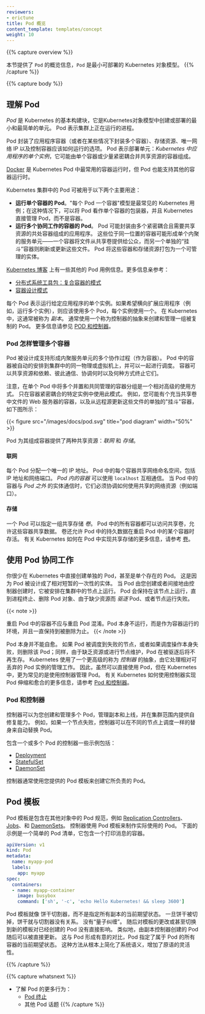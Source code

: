 ```yaml
---
reviewers:
- erictune
title: Pod 概览
content_template: templates/concept
weight: 10
---
```


<!--
---
reviewers:
- erictune
title: Pod Overview
content_template: templates/concept
weight: 10
---
-->

{{% capture overview %}}
<!--
This page provides an overview of `Pod`, the smallest deployable object in the Kubernetes object model.
-->
本节提供了 `Pod` 的概览信息，`Pod` 是最小可部署的 Kubernetes 对象模型。
{{% /capture %}}


{{% capture body %}}

<!--
## Understanding Pods

A *Pod* is the basic building block of Kubernetes--the smallest and simplest unit in the Kubernetes object model that you create or deploy. A Pod represents a running process on your cluster.
-->

## 理解 Pod

*Pod* 是 Kubernetes 的基本构建块，它是Kubernetes对象模型中创建或部署的最小和最简单的单元。
Pod 表示集群上正在运行的进程。

<!--
A Pod encapsulates an application container (or, in some cases, multiple containers), storage resources, a unique network IP, and options that govern how the container(s) should run. A Pod represents a unit of deployment: *a single instance of an application in Kubernetes*, which might consist of either a single container or a small number of containers that are tightly coupled and that share resources.
-->

Pod 封装了应用程序容器（或者在某些情况下封装多个容器）、存储资源、唯一网络 IP 以及控制容器应该如何运行的选项。
Pod 表示部署单元：*Kubernetes 中应用程序的单个实例*，它可能由单个容器或少量紧密耦合并共享资源的容器组成。

<!--
> [Docker](https://www.docker.com) is the most common container runtime used in a Kubernetes Pod, but Pods support other container runtimes as well.

Pods in a Kubernetes cluster can be used in two main ways:
-->
[Docker](https://www.docker.com) 是 Kubernetes Pod 中最常用的容器运行时，但 Pod 也能支持其他的容器运行时。

Kubernetes 集群中的 Pod 可被用于以下两个主要用途：

<!--
* **Pods that run a single container**. The "one-container-per-Pod" model is the most common Kubernetes use case; in this case, you can think of a Pod as a wrapper around a single container, and Kubernetes manages the Pods rather than the containers directly.
* **Pods that run multiple containers that need to work together**. A Pod might encapsulate an application composed of multiple co-located containers that are tightly coupled and need to share resources. These co-located containers might form a single cohesive unit of service--one container serving files from a shared volume to the public, while a separate "sidecar" container refreshes or updates those files. The Pod wraps these containers and storage resources together as a single manageable entity.
-->

* **运行单个容器的 Pod**。"每个 Pod 一个容器"模型是最常见的 Kubernetes 用例；在这种情况下，可以将 Pod 看作单个容器的包装器，并且 Kubernetes 直接管理 Pod，而不是容器。
* **运行多个协同工作的容器的 Pod**。
Pod 可能封装由多个紧密耦合且需要共享资源的共处容器组成的应用程序。
这些位于同一位置的容器可能形成单个内聚的服务单元——一个容器将文件从共享卷提供给公众，而另一个单独的“挂斗”容器则刷新或更新这些文件。
Pod 将这些容器和存储资源打包为一个可管理的实体。

<!--
The [Kubernetes Blog](http://kubernetes.io/blog) has some additional information on Pod use cases. For more information, see:

* [The Distributed System Toolkit: Patterns for Composite Containers](https://kubernetes.io/blog/2015/06/the-distributed-system-toolkit-patterns)
* [Container Design Patterns](https://kubernetes.io/blog/2016/06/container-design-patterns)
-->

[Kubernetes 博客](http://kubernetes.io/blog) 上有一些其他的 Pod 用例信息。更多信息亲参考：

* [分布式系统工具包：复合容器的模式](https://kubernetes.io/blog/2015/06/the-distributed-system-toolkit-patterns)
* [容器设计模式](https://kubernetes.io/blog/2016/06/container-design-patterns)

<!--
Each Pod is meant to run a single instance of a given application. If you want to scale your application horizontally (e.g., run multiple instances), you should use multiple Pods, one for each instance. In Kubernetes, this is generally referred to as _replication_. Replicated Pods are usually created and managed as a group by an abstraction called a Controller. See [Pods and Controllers](#pods-and-controllers) for more information.
-->

每个 Pod 表示运行给定应用程序的单个实例。如果希望横向扩展应用程序（例如，运行多个实例），则应该使用多个 Pod，每个实例使用一个。
在 Kubernetes 中，这通常被称为 _副本_。
通常使用一个称为控制器的抽象来创建和管理一组被复制的 Pod。
更多信息请参见 [POD 和控制器](#pods-and-controllers)。

<!--
### How Pods manage multiple Containers

Pods are designed to support multiple cooperating processes (as containers) that form a cohesive unit of service. The containers in a Pod are automatically co-located and co-scheduled on the same physical or virtual machine in the cluster. The containers can share resources and dependencies, communicate with one another, and coordinate when and how they are terminated.
-->

### Pod 怎样管理多个容器

Pod 被设计成支持形成内聚服务单元的多个协作过程（作为容器）。
Pod 中的容器被自动的安排到集群中的同一物理或虚拟机上，并可以一起进行调度。
容器可以共享资源和依赖、彼此通信、协调何时以及何种方式终止它们。

<!--
Note that grouping multiple co-located and co-managed containers in a single Pod is a relatively advanced use case. You should use this pattern only in specific instances in which your containers are tightly coupled. For example, you might have a container that acts as a web server for files in a shared volume, and a separate "sidecar" container that updates those files from a remote source, as in the following diagram:
-->

注意，在单个 Pod 中将多个并置和共同管理的容器分组是一个相对高级的使用方式。
只在容器紧密耦合的特定实例中使用此模式。
例如，您可能有个充当共享卷中文件的 Web 服务器的容器，以及从远程源更新这些文件的单独的"挂斗"容器，如下图所示：


{{< figure src="/images/docs/pod.svg" title="pod diagram" width="50%" >}}

<!--
Pods provide two kinds of shared resources for their constituent containers: *networking* and *storage*.
-->

Pod 为其组成容器提供了两种共享资源：*联网* 和 *存储*。

<!--
#### Networking

Each Pod is assigned a unique IP address. Every container in a Pod shares the network namespace, including the IP address and network ports. Containers *inside a Pod* can communicate with one another using `localhost`. When containers in a Pod communicate with entities *outside the Pod*, they must coordinate how they use the shared network resources (such as ports).
-->

#### 联网

每个 Pod 分配一个唯一的 IP 地址。
Pod 中的每个容器共享网络命名空间，包括 IP 地址和网络端口。
*Pod 内的容器* 可以使用 `localhost` 互相通信。
当 Pod 中的容器与 *Pod 之外* 的实体通信时，它们必须协调如何使用共享的网络资源（例如端口）。

<!--
#### Storage

A Pod can specify a set of shared storage *volumes*. All containers in the Pod can access the shared volumes, allowing those containers to share data. Volumes also allow persistent data in a Pod to survive in case one of the containers within needs to be restarted. See [Volumes](/docs/concepts/storage/volumes/) for more information on how Kubernetes implements shared storage in a Pod.
-->

#### 存储

一个 Pod 可以指定一组共享存储 *卷*。
Pod 中的所有容器都可以访问共享卷，允许这些容器共享数据。
卷还允许 Pod 中的持久数据在重启 Pod 中的某个容器时存活。
有关 Kubernetes 如何在 Pod 中实现共享存储的更多信息，请参考 [卷](/docs/concepts/storage/volumes/)。

<!--
## Working with Pods

You'll rarely create individual Pods directly in Kubernetes--even singleton Pods. This is because Pods are designed as relatively ephemeral, disposable entities. When a Pod gets created (directly by you, or indirectly by a Controller), it is scheduled to run on a Node in your cluster. The Pod remains on that Node until the process is terminated, the pod object is deleted, the pod is *evicted* for lack of resources, or the Node fails.
-->

## 使用 Pod 协同工作

你很少在 Kubernetes 中直接创建单独的 Pod，甚至是单个存在的 Pod。
这是因为 Pod 被设计成了相对短暂的一次性的实体。
当 Pod 由您创建或者间接地由控制器创建时，它被安排在集群中的节点上运行。
Pod 会保持在该节点上运行，直到进程终止、删除 Pod 对象、由于缺少资源而 *驱逐* Pod、或者节点运行失败。

{{< note >}}
<!--
Restarting a container in a Pod should not be confused with restarting the Pod. The Pod itself does not run, but is an environment the containers run in and persists until it is deleted.
-->
重启 Pod 中的容器不应与重启 Pod 混淆。Pod 本身不运行，而是作为容器运行的环境，并且一直保持到被删除为止。
{{< /note >}}

<!--
Pods do not, by themselves, self-heal. If a Pod is scheduled to a Node that fails, or if the scheduling operation itself fails, the Pod is deleted; likewise, a Pod won't survive an eviction due to a lack of resources or Node maintenance. Kubernetes uses a higher-level abstraction, called a *Controller*, that handles the work of managing the relatively disposable Pod instances. Thus, while it is possible to use Pod directly, it's far more common in Kubernetes to manage your pods using a Controller. See [Pods and Controllers](#pods-and-controllers) for more information on how Kubernetes uses Controllers to implement Pod scaling and healing.
-->

Pod 本身并不能自愈。
如果 Pod 被调度到失败的节点，或者如果调度操作本身失败，则删除该 Pod；同样，由于缺乏资源或进行节点维护，Pod 在被驱逐后将不再生存。
Kubernetes 使用了一个更高级的称为 *控制器* 的抽象，由它处理相对可丢弃的 Pod 实例的管理工作。
因此，虽然可以直接使用 Pod，但在 Kubernetes 中，更为常见的是使用控制器管理 Pod。
有关 Kubernetes 如何使用控制器实现 Pod 伸缩和愈合的更多信息，请参考 [Pod 和控制器](#pods-and-controllers)。

<!--
### Pods and Controllers

A Controller can create and manage multiple Pods for you, handling replication and rollout and providing self-healing capabilities at cluster scope. For example, if a Node fails, the Controller might automatically replace the Pod by scheduling an identical replacement on a different Node.
-->

### Pod 和控制器

控制器可以为您创建和管理多个 Pod，管理副本和上线，并在集群范围内提供自修复能力。
例如，如果一个节点失败，控制器可以在不同的节点上调度一样的替身来自动替换 Pod。

<!--
Some examples of Controllers that contain one or more pods include:

* [Deployment](/docs/concepts/workloads/controllers/deployment/)
* [StatefulSet](/docs/concepts/workloads/controllers/statefulset/)
* [DaemonSet](/docs/concepts/workloads/controllers/daemonset/)

In general, Controllers use a Pod Template that you provide to create the Pods for which it is responsible.
-->

包含一个或多个 Pod 的控制器一些示例包括：

* [Deployment](/docs/concepts/workloads/controllers/deployment/)
* [StatefulSet](/docs/concepts/workloads/controllers/statefulset/)
* [DaemonSet](/docs/concepts/workloads/controllers/daemonset/)

控制器通常使用您提供的 Pod 模板来创建它所负责的 Pod。

<!--
## Pod Templates

Pod templates are pod specifications which are included in other objects, such as
[Replication Controllers](/docs/concepts/workloads/controllers/replicationcontroller/), [Jobs](/docs/concepts/jobs/run-to-completion-finite-workloads/), and
[DaemonSets](/docs/concepts/workloads/controllers/daemonset/).  Controllers use Pod Templates to make actual pods.
The sample below is a simple manifest for a Pod which contains a container that prints
a message.
-->

## Pod 模板

Pod 模板是包含在其他对象中的 Pod 规范，例如
[Replication Controllers](/docs/concepts/workloads/controllers/replicationcontroller/)、 [Jobs](/docs/concepts/jobs/run-to-completion-finite-workloads/)、和
[DaemonSets](/docs/concepts/workloads/controllers/daemonset/)。
控制器使用 Pod 模板来制作实际使用的 Pod。
下面的示例是一个简单的 Pod 清单，它包含一个打印消息的容器。

```yaml
apiVersion: v1
kind: Pod
metadata:
  name: myapp-pod
  labels:
    app: myapp
spec:
  containers:
  - name: myapp-container
    image: busybox
    command: ['sh', '-c', 'echo Hello Kubernetes! && sleep 3600']
```

<!--
Rather than specifying the current desired state of all replicas, pod templates are like cookie cutters. Once a cookie has been cut, the cookie has no relationship to the cutter. There is no "quantum entanglement". Subsequent changes to the template or even switching to a new template has no direct effect on the pods already created. Similarly, pods created by a replication controller may subsequently be updated directly. This is in deliberate contrast to pods, which do specify the current desired state of all containers belonging to the pod. This approach radically simplifies system semantics and increases the flexibility of the primitive.
-->

Pod 模板就像 饼干切割器，而不是指定所有副本的当前期望状态。
一旦饼干被切掉，饼干就与切割器没有关系。
没有“量子纠缠”。
随后对模板的更改或甚至切换到新的模板对已经创建的 Pod 没有直接影响。
类似地，由副本控制器创建的 Pod 随后可以被直接更新。
这与 Pod 形成有意的对比，Pod 指定了属于 Pod 的所有容器的当前期望状态。
这种方法从根本上简化了系统语义，增加了原语的灵活性。

{{% /capture %}}

{{% capture whatsnext %}}
<!--
* Learn more about Pod behavior:
  * [Pod Termination](/docs/concepts/workloads/pods/pod/#termination-of-pods)
  * Other Pod Topics
-->
* 了解 Pod 的更多行为：
  * [Pod 终止](/docs/concepts/workloads/pods/pod/#termination-of-pods)
  * 其他 Pod 话题
{{% /capture %}}

